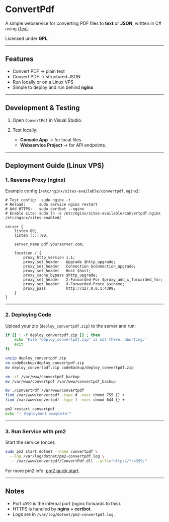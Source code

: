 # ConvertPdf

A simple webservice for converting PDF files to **text** or **JSON**, written in C# using [iText](https://itextpdf.com/).

Licensed under **GPL**.

---

## Features

* Convert PDF → plain text
* Convert PDF → structured JSON
* Run locally or on a Linux VPS
* Simple to deploy and run behind **nginx**

---

## Development & Testing

1. Open `ConvertPdf` in Visual Studio.
2. Test locally:

   * **Console App** → for local files.
   * **Webservice Project** → for API endpoints.

---

## Deployment Guide (Linux VPS)

### 1. Reverse Proxy (nginx)

Example config (`/etc/nginx/sites-available/convertpdf.nginx`):

```nginx
# Test config:  sudo nginx -t
# Reload:      sudo service nginx restart
# Add HTTPS:   sudo certbot --nginx
# Enable site: sudo ln -s /etc/nginx/sites-available/convertpdf.nginx /etc/nginx/sites-enabled/

server {
    listen 80;
    listen [::]:80;

    server_name pdf.yourserver.com;

    location / {
        proxy_http_version 1.1;
        proxy_set_header   Upgrade $http_upgrade;
        proxy_set_header   Connection $connection_upgrade;
        proxy_set_header   Host $host;
        proxy_cache_bypass $http_upgrade;
        proxy_set_header   X-Forwarded-For $proxy_add_x_forwarded_for;
        proxy_set_header   X-Forwarded-Proto $scheme;
        proxy_pass         http://127.0.0.1:4399;
    }
}
```

---

### 2. Deploying Code

Upload your zip (`deploy_convertpdf.zip`) to the server and run:

```bash
if [[ ! -f deploy_convertpdf.zip ]] ; then
    echo 'File "deploy_convertpdf.zip" is not there, aborting.'
    exit
fi

unzip deploy_convertpdf.zip
rm codeBackup/deploy_convertpdf.zip
mv deploy_convertpdf.zip codeBackup/deploy_convertpdf.zip

rm -rf /var/www/convertpdf_backup
mv /var/www/convertpdf /var/www/convertpdf_backup

mv ./ConvertPdf /var/www/convertpdf
find /var/www/convertpdf -type d -exec chmod 755 {} +
find /var/www/convertpdf -type f -exec chmod 644 {} +

pm2 restart convertpdf
echo "✅ Deployment complete!"
```

---

### 3. Run Service with pm2

Start the service (once):

```bash
sudo pm2 start dotnet --name convertpdf \
  --log /var/log/dotnet/pm2-convertpdf.log \
  -- /var/www/convertpdf/ConvertPdf.dll --urls="http://*:4399;"
```

For more pm2 info: [pm2 quick start](https://pm2.keymetrics.io/docs/usage/quick-start/).

---

## Notes

* Port `4399` is the internal port (nginx forwards to this).
* HTTPS is handled by **nginx + certbot**.
* Logs are in `/var/log/dotnet/pm2-convertpdf.log`.
